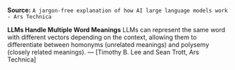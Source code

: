 **Source:** `A jargon-free explanation of how AI large language models work - Ars Technica`

**LLMs Handle Multiple Word Meanings**
LLMs can represent the same word with different vectors depending on the context, allowing them to differentiate between homonyms (unrelated meanings) and polysemy (closely related meanings). — [Timothy B. Lee and Sean Trott, Ars Technica]
